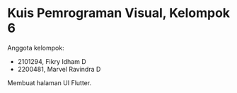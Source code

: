 # Kuis Pemrograman Visual, Kelompok 6
Anggota kelompok:
- 2101294, Fikry Idham D
- 2200481, Marvel Ravindra D

Membuat halaman UI Flutter.
